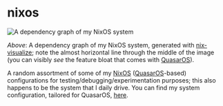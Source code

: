 <!-- markdownlint-disable MD013 -->

# nixos

![A dependency graph of my NixOS system](./frame.png)

*Above*: A dependency graph of my NixOS system, generated with [nix-visualize](https://github.com/craigmbooth/nix-visualize); note the almost horizontal line through the middle of the image (you can visibly *see* the feature bloat that comes with [QuasarOS](https://github.com/quantum9innovation/QuasarOS)).

A random assortment of some of my [NixOS](https://nixos.org/) ([QuasarOS](https://github.com/quantum9innovation/QuasarOS)-based) configurations for testing/debugging/experimentation purposes;
this also happens to be the system that I daily drive.
You can find my system configuration, tailored for QuasarOS, [here](https://github.com/quantum9innovation/netsanet).

